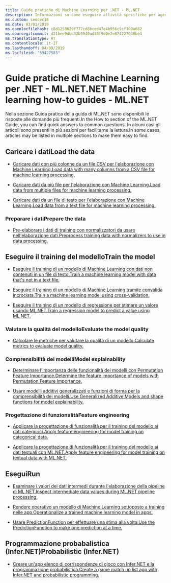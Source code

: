 ```yaml
---
title: Guide pratiche di Machine Learning per .NET - ML.NET
description: Informazioni su come eseguire attività specifiche per agevolare la creazione di soluzioni di intelligenza artificiale personalizzate e l'integrazione di Machine Learning nelle applicazioni .NET.
ms.custom: seodec18
ms.date: 03/01/2019
ms.openlocfilehash: c8d1258629f777cd8bced47e4b956c9cf100a682
ms.sourcegitcommit: d21bee9dbd32b9540ad30f9d0e2e874227040be3
ms.translationtype: HT
ms.contentlocale: it-IT
ms.lasthandoff: 04/09/2019
ms.locfileid: "59427583"
---
```

# <a name="net-machine-learning-how-to-guides---mlnet"></a><span data-ttu-id="f5721-103">Guide pratiche di Machine Learning per .NET - ML.NET</span><span class="sxs-lookup"><span data-stu-id="f5721-103">.NET Machine learning how-to guides - ML.NET</span></span>

<span data-ttu-id="f5721-104">Nella sezione Guida pratica della guida di ML.NET sono disponibili le risposte alle domande più frequenti.</span><span class="sxs-lookup"><span data-stu-id="f5721-104">In the How to section of the ML.NET Guide, you can find quick answers to common questions.</span></span> <span data-ttu-id="f5721-105">In alcuni casi gli articoli sono presenti in più sezioni per facilitarne la lettura.</span><span class="sxs-lookup"><span data-stu-id="f5721-105">In some cases, articles may be listed in multiple sections to make them easy to find.</span></span>

## <a name="load-the-data"></a><span data-ttu-id="f5721-106">Caricare i dati</span><span class="sxs-lookup"><span data-stu-id="f5721-106">Load the data</span></span>

* [<span data-ttu-id="f5721-107">Caricare dati con più colonne da un file CSV per l'elaborazione con Machine Learning.</span><span class="sxs-lookup"><span data-stu-id="f5721-107">Load data with many columns from a CSV file for machine learning processing.</span></span>](load-data-from-mult-column-csv-ml-net.md)

* [<span data-ttu-id="f5721-108">Caricare dati da più file per l'elaborazione con Machine Learning.</span><span class="sxs-lookup"><span data-stu-id="f5721-108">Load data from multiple files for machine learning processing.</span></span>](load-data-from-multiple-files-ml-net.md)

* [<span data-ttu-id="f5721-109">Caricare dati da un file di testo per l'elaborazione con Machine Learning.</span><span class="sxs-lookup"><span data-stu-id="f5721-109">Load data from a text file for machine learning processing.</span></span>](load-data-from-text-file-ml-net.md)

### <a name="prepare-the-data"></a><span data-ttu-id="f5721-110">Preparare i dati</span><span class="sxs-lookup"><span data-stu-id="f5721-110">Prepare the data</span></span>

* [<span data-ttu-id="f5721-111">Pre-elaborare i dati di training con normalizzatori da usare nell'elaborazione dati.</span><span class="sxs-lookup"><span data-stu-id="f5721-111">Preprocess training data with normalizers to use in data processing.</span></span>](normalizers-preprocess-data-ml-net.md)

## <a name="train-the-model"></a><span data-ttu-id="f5721-112">Eseguire il training del modello</span><span class="sxs-lookup"><span data-stu-id="f5721-112">Train the model</span></span>

* [<span data-ttu-id="f5721-113">Eseguire il training di un modello di Machine Learning con dati non contenuti in un file di testo.</span><span class="sxs-lookup"><span data-stu-id="f5721-113">Train a machine learning model with data that's not in a text file.</span></span>](load-non-file-training-data-ml-net.md)

* [<span data-ttu-id="f5721-114">Eseguire il training di un modello di Machine Learning tramite convalida incrociata.</span><span class="sxs-lookup"><span data-stu-id="f5721-114">Train a machine learning model using cross-validation.</span></span>](train-cross-validation-ml-net.md)

* [<span data-ttu-id="f5721-115">Eseguire il training di un modello di regressione per stimare un valore usando ML.NET.</span><span class="sxs-lookup"><span data-stu-id="f5721-115">Train a regression model to predict a value using ML.NET.</span></span>](train-regression-model-ml-net.md)

### <a name="evaluate-the-model-quality"></a><span data-ttu-id="f5721-116">Valutare la qualità del modello</span><span class="sxs-lookup"><span data-stu-id="f5721-116">Evaluate the model quality</span></span>

* [<span data-ttu-id="f5721-117">Calcolare le metriche per valutare la qualità di un modello.</span><span class="sxs-lookup"><span data-stu-id="f5721-117">Calculate metrics to evaluate model quality.</span></span>](verify-model-quality-ml-net.md)

### <a name="model-explainability"></a><span data-ttu-id="f5721-118">Comprensibilità dei modelli</span><span class="sxs-lookup"><span data-stu-id="f5721-118">Model explainability</span></span>

* [<span data-ttu-id="f5721-119">Determinare l'importanza delle funzionalità dei modelli con Permutation Feature Importance.</span><span class="sxs-lookup"><span data-stu-id="f5721-119">Determine the feature importance of models with Permutation Feature Importance.</span></span>](determine-global-feature-importance-in-model.md)

* [<span data-ttu-id="f5721-120">Usare modelli additivi generalizzati e funzioni di forma per la comprensibilità dei modelli.</span><span class="sxs-lookup"><span data-stu-id="f5721-120">Use Generalized Additive Models and shape functions for model explainability.</span></span>](use-gams-for-model-explainability.md)

### <a name="feature-engineering"></a><span data-ttu-id="f5721-121">Progettazione di funzionalità</span><span class="sxs-lookup"><span data-stu-id="f5721-121">Feature engineering</span></span>

* [<span data-ttu-id="f5721-122">Applicare la progettazione di funzionalità per il training del modello ai dati categorici.</span><span class="sxs-lookup"><span data-stu-id="f5721-122">Apply feature engineering for model training on categorical data.</span></span>](train-model-categorical-ml-net.md)

* [<span data-ttu-id="f5721-123">Applicare la progettazione di funzionalità per il training del modello ai dati testuali con ML.NET.</span><span class="sxs-lookup"><span data-stu-id="f5721-123">Apply feature engineering for model training on textual data with ML.NET.</span></span>](train-model-textual-ml-net.md)

## <a name="run"></a><span data-ttu-id="f5721-124">Esegui</span><span class="sxs-lookup"><span data-stu-id="f5721-124">Run</span></span>

* [<span data-ttu-id="f5721-125">Esaminare i valori dei dati intermedi durante l'elaborazione della pipeline di ML.NET.</span><span class="sxs-lookup"><span data-stu-id="f5721-125">Inspect intermediate data values during ML.NET pipeline processing.</span></span>](inspect-intermediate-data-ml-net.md)

* [<span data-ttu-id="f5721-126">Rendere operativo un modello di Machine Learning sottoposto a training nelle app.</span><span class="sxs-lookup"><span data-stu-id="f5721-126">Operationalize a trained machine learning model in apps.</span></span>](consuming-model-ml-net.md)

* [<span data-ttu-id="f5721-127">Usare PredictionFunction per effettuare una stima alla volta.</span><span class="sxs-lookup"><span data-stu-id="f5721-127">Use the PredictionFunction to make one prediction at a time.</span></span>](single-predict-model-ml-net.md)

## <a name="probabilistic-infernet"></a><span data-ttu-id="f5721-128">Programmazione probabalistica (Infer.NET)</span><span class="sxs-lookup"><span data-stu-id="f5721-128">Probabilistic (Infer.NET)</span></span>

* [<span data-ttu-id="f5721-129">Creare un'app elenco di corrispondenze di gioco con Infer.NET e la programmazione probabilistica.</span><span class="sxs-lookup"><span data-stu-id="f5721-129">Create a game match up list app with Infer.NET and probabilistic programming.</span></span>](matchup-app-infer-net.md)